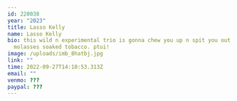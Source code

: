 ```yaml
---
id: 220038
year: "2023"
title: Lasso Kelly
name: Lasso Kelly
bio: this wild n experimental trio is gonna chew you up n spit you out like
  molasses soaked tobacco. ptui!
image: /uploads/imb_8hatbj.jpg
link: ""
time: 2022-09-27T14:10:53.313Z
email: ""
venmo: ???
paypal: ???
---
```


